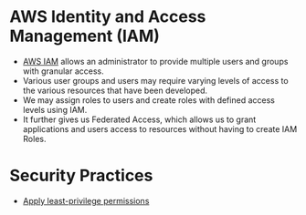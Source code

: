 
# AWS Identity and Access Management (IAM)
- [AWS IAM](https://aws.amazon.com/iam/) allows an administrator to provide multiple users and groups with granular access.
- Various user groups and users may require varying levels of access to the various resources that have been developed.
- We may assign roles to users and create roles with defined access levels using IAM.
- It further gives us Federated Access, which allows us to grant applications and users access to resources without having to create IAM Roles.

# Security Practices
- [Apply least-privilege permissions](https://docs.aws.amazon.com/IAM/latest/UserGuide/best-practices.html#grant-least-privilege)
